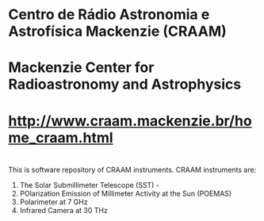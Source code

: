 # Centro de Rádio Astronomia e Astrofísica Mackenzie (CRAAM)
# Mackenzie Center for Radioastronomy and Astrophysics
# http://www.craam.mackenzie.br/home_craam.html
# 

This is software repository of CRAAM instruments.
CRAAM instruments are:

1) The Solar Submillimeter Telescope (SST) - 
2) POlarization Emission of Millimeter Activity at the Sun (POEMAS)
4) Polarimeter at 7 GHz
3) Infrared Camera at 30 THz





